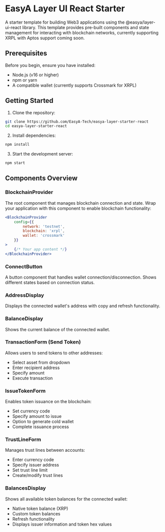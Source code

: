 # EasyA Layer UI React Starter

A starter template for building Web3 applications using the @easya/layer-ui-react library. This template provides pre-built components and state management for interacting with blockchain networks, currently supporting XRPL with Aptos support coming soon.


## Prerequisites

Before you begin, ensure you have installed:

- Node.js (v16 or higher)
- npm or yarn
- A compatible wallet (currently supports Crossmark for XRPL)

## Getting Started 

1. Clone the repository:
```bash
git clone https://github.com/EasyA-Tech/easya-layer-starter-react
cd easya-layer-starter-react
```

2. Install dependencies:
```bash
npm install
```


3. Start the development server:
```bash
npm start
```



## Components Overview

### BlockchainProvider

The root component that manages blockchain connection and state. Wrap your application with this component to enable blockchain functionality:

```jsx
<BlockchainProvider
    config={{
        network: 'testnet',
        blockchain: 'xrpl',
        wallet: 'crossmark'
    }}
>
    {/* Your app content */}
</BlockchainProvider>
```


### ConnectButton
A button component that handles wallet connection/disconnection. Shows different states based on connection status.

### AddressDisplay
Displays the connected wallet's address with copy and refresh functionality.

### BalanceDisplay
Shows the current balance of the connected wallet.

### TransactionForm (Send Token)

Allows users to send tokens to other addresses:
- Select asset from dropdown
- Enter recipient address
- Specify amount
- Execute transaction

### IssueTokenForm

Enables token issuance on the blockchain:
- Set currency code
- Specify amount to issue
- Option to generate cold wallet
- Complete issuance process

### TrustLineForm

Manages trust lines between accounts:
- Enter currency code
- Specify issuer address
- Set trust line limit
- Create/modify trust lines

### BalancesDisplay

Shows all available token balances for the connected wallet:
- Native token balance (XRP)
- Custom token balances
- Refresh functionality
- Displays issuer information and token hex values